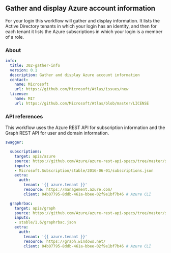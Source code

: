 
## Gather and display Azure account information

For your login this workflow will gather and display information. It lists
the Active Directory tenants in which your login has an identity, and then for each 
tenant it lists the Azure subscriptions in which your login is a member of a role.

### About

``` yaml
info:
  title: 302-gather-info
  version: 0.1
  description: Gather and display Azure account information
  contact:
    name: Microsoft
    url: https://github.com/Microsoft/Atlas/issues/new
  license:
    name: MIT
    url: https://github.com/Microsoft/Atlas/blob/master/LICENSE
```

### API references

This workflow uses the Azure REST API for subscription information and the Graph REST API for user and domain information.

``` yaml
swagger:

  subscriptions:
    target: apis/azure
    source: https://github.com/Azure/azure-rest-api-specs/tree/master/specification/subscription/resource-manager/
    inputs: 
    - Microsoft.Subscription/stable/2016-06-01/subscriptions.json
    extra:
      auth:
        tenant: '{{ azure.tenant }}'
        resource: https://management.azure.com/
        client: 04b07795-8ddb-461a-bbee-02f9e1bf7b46 # Azure CLI

  graphrbac:
    target: apis/graph
    source: https://github.com/Azure/azure-rest-api-specs/tree/master/specification/graphrbac/data-plane/
    inputs: 
    - stable/1.6/graphrbac.json
    extra:
      auth:
        tenant: '{{ azure.tenant }}'
        resource: https://graph.windows.net/
        client: 04b07795-8ddb-461a-bbee-02f9e1bf7b46 # Azure CLI
```

